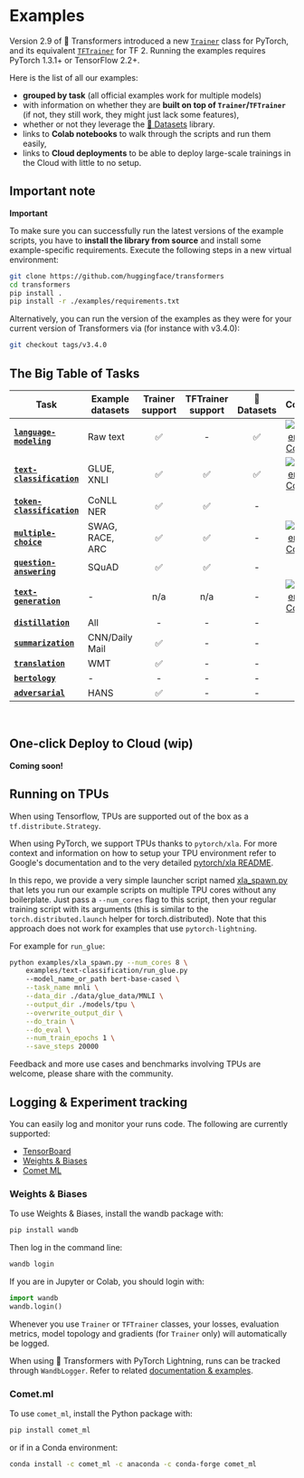 # Examples

Version 2.9 of 🤗 Transformers introduced a new [`Trainer`](https://github.com/huggingface/transformers/blob/master/src/transformers/trainer.py) class for PyTorch, and its equivalent [`TFTrainer`](https://github.com/huggingface/transformers/blob/master/src/transformers/trainer_tf.py) for TF 2.
Running the examples requires PyTorch 1.3.1+ or TensorFlow 2.2+.

Here is the list of all our examples:
- **grouped by task** (all official examples work for multiple models)
- with information on whether they are **built on top of `Trainer`/`TFTrainer`** (if not, they still work, they might
  just lack some features),
- whether or not they leverage the [🤗 Datasets](https://github.com/huggingface/datasets) library.
- links to **Colab notebooks** to walk through the scripts and run them easily,
- links to **Cloud deployments** to be able to deploy large-scale trainings in the Cloud with little to no setup.


## Important note

**Important**

To make sure you can successfully run the latest versions of the example scripts, you have to **install the library from source** and install some example-specific requirements.
Execute the following steps in a new virtual environment:

```bash
git clone https://github.com/huggingface/transformers
cd transformers
pip install .
pip install -r ./examples/requirements.txt
```

Alternatively, you can run the version of the examples as they were for your current version of Transformers via (for instance with v3.4.0):
```bash
git checkout tags/v3.4.0
```

## The Big Table of Tasks

| Task | Example datasets | Trainer support | TFTrainer support | 🤗 Datasets | Colab
|---|---|:---:|:---:|:---:|:---:|
| [**`language-modeling`**](https://github.com/huggingface/transformers/tree/master/examples/language-modeling)       | Raw text        | ✅ | -  | ✅ | [![Open In Colab](https://colab.research.google.com/assets/colab-badge.svg)](https://colab.research.google.com/github/huggingface/blog/blob/master/notebooks/01_how_to_train.ipynb)
| [**`text-classification`**](https://github.com/huggingface/transformers/tree/master/examples/text-classification)   | GLUE, XNLI      | ✅ | ✅ | ✅ | [![Open In Colab](https://colab.research.google.com/assets/colab-badge.svg)](https://github.com/huggingface/notebooks/blob/master/examples/text_classification.ipynb)
| [**`token-classification`**](https://github.com/huggingface/transformers/tree/master/examples/token-classification) | CoNLL NER       | ✅ | ✅ | - | -
| [**`multiple-choice`**](https://github.com/huggingface/transformers/tree/master/examples/multiple-choice)           | SWAG, RACE, ARC | ✅ | ✅ | - | [![Open In Colab](https://colab.research.google.com/assets/colab-badge.svg)](https://colab.research.google.com/github/ViktorAlm/notebooks/blob/master/MPC_GPU_Demo_for_TF_and_PT.ipynb)
| [**`question-answering`**](https://github.com/huggingface/transformers/tree/master/examples/question-answering)     | SQuAD           | ✅ | ✅ | - | -
| [**`text-generation`**](https://github.com/huggingface/transformers/tree/master/examples/text-generation)           | -               | n/a | n/a | - | [![Open In Colab](https://colab.research.google.com/assets/colab-badge.svg)](https://colab.research.google.com/github/huggingface/blog/blob/master/notebooks/02_how_to_generate.ipynb)
| [**`distillation`**](https://github.com/huggingface/transformers/tree/master/examples/distillation)                 | All             | - | -  | - | -
| [**`summarization`**](https://github.com/huggingface/transformers/tree/master/examples/seq2seq)                     | CNN/Daily Mail  | ✅  | - | - | -
| [**`translation`**](https://github.com/huggingface/transformers/tree/master/examples/seq2seq)                       | WMT             | ✅  | - | - | -
| [**`bertology`**](https://github.com/huggingface/transformers/tree/master/examples/bertology)                       | -               | - | - | - | -
| [**`adversarial`**](https://github.com/huggingface/transformers/tree/master/examples/adversarial)                   | HANS            | ✅ | - | - | -


<br>

## One-click Deploy to Cloud (wip)

**Coming soon!**

## Running on TPUs

When using Tensorflow, TPUs are supported out of the box as a `tf.distribute.Strategy`.

When using PyTorch, we support TPUs thanks to `pytorch/xla`. For more context and information on how to setup your TPU environment refer to Google's documentation and to the
very detailed [pytorch/xla README](https://github.com/pytorch/xla/blob/master/README.md).

In this repo, we provide a very simple launcher script named [xla_spawn.py](https://github.com/huggingface/transformers/tree/master/examples/xla_spawn.py) that lets you run our example scripts on multiple TPU cores without any boilerplate.
Just pass a `--num_cores` flag to this script, then your regular training script with its arguments (this is similar to the `torch.distributed.launch` helper for torch.distributed). 
Note that this approach does not work for examples that use `pytorch-lightning`.

For example for `run_glue`:

```bash
python examples/xla_spawn.py --num_cores 8 \
	examples/text-classification/run_glue.py
	--model_name_or_path bert-base-cased \
	--task_name mnli \
	--data_dir ./data/glue_data/MNLI \
	--output_dir ./models/tpu \
	--overwrite_output_dir \
	--do_train \
	--do_eval \
	--num_train_epochs 1 \
	--save_steps 20000
```

Feedback and more use cases and benchmarks involving TPUs are welcome, please share with the community.

## Logging & Experiment tracking

You can easily log and monitor your runs code. The following are currently supported:

* [TensorBoard](https://www.tensorflow.org/tensorboard)
* [Weights & Biases](https://docs.wandb.com/library/integrations/huggingface)
* [Comet ML](https://www.comet.ml/docs/python-sdk/huggingface/)

### Weights & Biases

To use Weights & Biases, install the wandb package with:

```bash
pip install wandb
```

Then log in the command line:

```bash
wandb login
```

If you are in Jupyter or Colab, you should login with:

```python
import wandb
wandb.login()
```

Whenever you use `Trainer` or `TFTrainer` classes, your losses, evaluation metrics, model topology and gradients (for `Trainer` only) will automatically be logged.

When using 🤗 Transformers with PyTorch Lightning, runs can be tracked through `WandbLogger`. Refer to related [documentation & examples](https://docs.wandb.com/library/integrations/lightning).

### Comet.ml

To use `comet_ml`, install the Python package with:

```bash
pip install comet_ml
```

or if in a Conda environment:

```bash
conda install -c comet_ml -c anaconda -c conda-forge comet_ml
```
